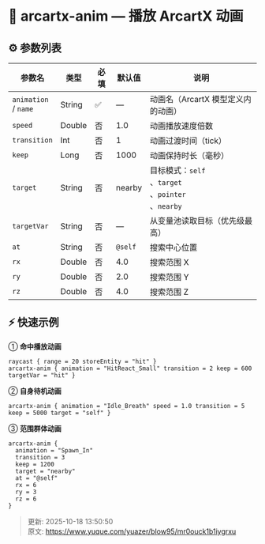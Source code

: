 # 🐺 arcartx-anim — 播放 ArcartX 动画

## ⚙️ 参数列表
| 参数名                       | 类型     | 必填 | 默认值     | 说明                                                     |
|---------------------------|--------|----|---------|--------------------------------------------------------|
| `animation`<br/> / `name` | String | ✅  | —       | 动画名（ArcartX 模型定义内的动画）                                  |
| `speed`                   | Double | 否  | 1.0     | 动画播放速度倍数                                               |
| `transition`              | Int    | 否  | 1       | 动画过渡时间（tick）                                           |
| `keep`                    | Long   | 否  | 1000    | 动画保持时长（毫秒）                                             |
| `target`                  | String | 否  | nearby  | 目标模式：`self`<br/>、`target`<br/>、`pointer`<br/>、`nearby` |
| `targetVar`               | String | 否  | —       | 从变量池读取目标（优先级最高）                                        |
| `at`                      | String | 否  | `@self` | 搜索中心位置                                                 |
| `rx`                      | Double | 否  | 4.0     | 搜索范围 X                                                 |
| `ry`                      | Double | 否  | 2.0     | 搜索范围 Y                                                 |
| `rz`                      | Double | 否  | 4.0     | 搜索范围 Z                                                 |


## ⚡ 快速示例
① **命中播放动画**

```plain
raycast { range = 20 storeEntity = "hit" }
arcartx-anim { animation = "HitReact_Small" transition = 2 keep = 600 targetVar = "hit" }
```

② **自身待机动画**

```plain
arcartx-anim { animation = "Idle_Breath" speed = 1.0 transition = 5 keep = 5000 target = "self" }
```

③ **范围群体动画**

```plain
arcartx-anim {
  animation = "Spawn_In"
  transition = 3
  keep = 1200
  target = "nearby"
  at = "@self"
  rx = 6
  ry = 3
  rz = 6
}
```



> 更新: 2025-10-18 13:50:50  
> 原文: <https://www.yuque.com/yuazer/blow95/mr0ouck1b1iygrxu>
